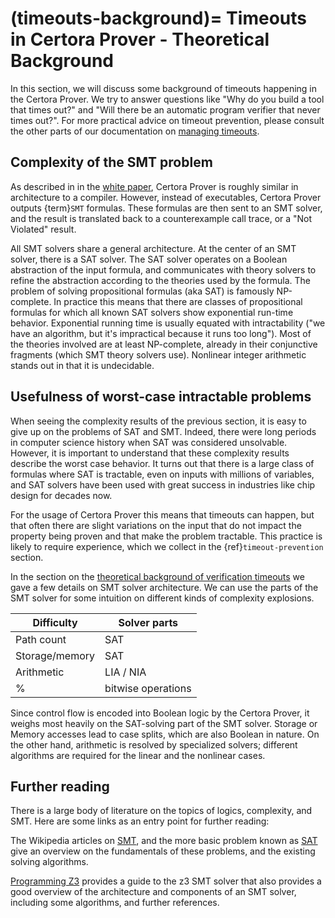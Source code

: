 (timeouts-background)=
Timeouts in Certora Prover - Theoretical Background
====================================================

In this section, we will discuss some background of timeouts happening in the
Certora Prover. We try to answer questions like "Why do you build a tool that
times out?" and "Will there be an automatic program verifier that never times
out?". For more practical advice on timeout prevention, please consult the other
parts of our documentation on [managing timeouts](index.md).

## Complexity of the SMT problem

As described in in the [white paper](whitepaper-technical), Certora Prover is
roughly similar in architecture to a compiler. However, instead of executables,
Certora Prover outputs {term}`SMT` formulas. These formulas are then sent to an
SMT solver, and the result is translated back to a counterexample call trace, or
a "Not Violated" result.

All SMT solvers share a general architecture. At the center of an SMT solver,
there is a SAT solver. The SAT solver operates on a Boolean abstraction of the
input formula, and communicates with theory solvers to refine the abstraction
according to the theories used by the formula. The problem of solving
propositional formulas (aka SAT) is famously NP-complete. In practice this means
that there are classes of propositional formulas for which all known SAT solvers
show exponential run-time behavior. Exponential running time is usually equated
with intractability ("we have an algorithm, but it's impractical because it runs
too long"). Most of the theories involved are at least NP-complete, already in
their conjunctive fragments (which SMT theory solvers use). Nonlinear integer
arithmetic stands out in that it is undecidable.


## Usefulness of worst-case intractable problems

When seeing the complexity results of the previous section, it is easy to give
up on the problems of SAT and SMT. Indeed, there were long periods in computer
science history when SAT was considered unsolvable. However, it is important to
understand that these complexity results describe the worst case behavior. It
turns out that there is a large class of formulas where SAT is tractable, even
on inputs with millions of variables, and SAT solvers have been used with great
success in industries like chip design for decades now.

For the usage of Certora Prover this means that timeouts can happen, but that
often there are slight variations on the input that do not impact the property
being proven and that make the problem tractable. This practice is likely to
require experience, which we collect in the {ref}`timeout-prevention` section.

In the section on the [theoretical background of verification
timeouts](timeouts-theory.md) we gave a few details on SMT solver architecture.
We can use the parts of the SMT solver for some intuition on different kinds of
complexity explosions.

| Difficulty         | Solver parts  |
|--------------------|---------------|
| Path count         |  SAT          |
| Storage/memory     |  SAT          |
| Arithmetic         |  LIA / NIA    |
% | bitwise operations |  SAT, UF, LIA |

Since control flow is encoded into Boolean logic by the Certora Prover, it
weighs most heavily on the SAT-solving part of the SMT solver. Storage or Memory
accesses lead to case splits, which are also Boolean in nature. On the other
hand, arithmetic is resolved by specialized solvers; different algorithms are
required for the linear and the nonlinear cases.

## Further reading

There is a large body of literature on the topics of logics, complexity, and SMT.
Here are some links as an entry point for further reading:

The Wikipedia articles on
[SMT](https://en.wikipedia.org/wiki/Satisfiability_modulo_theories), and the
more basic problem known as
[SAT](https://en.wikipedia.org/wiki/Boolean_satisfiability_problem) give an
overview on the fundamentals of these problems, and the existing solving
algorithms.

[Programming Z3](https://theory.stanford.edu/~nikolaj/programmingz3.html)
provides a guide to the z3 SMT solver that also provides a good overview of the
architecture and components of an SMT solver, including some algorithms, and
further references.



